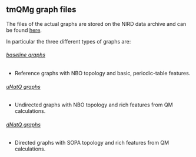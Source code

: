 ## tmQMg graph files

The files of the actual graphs are stored on the NIRD data archive and can be found [here](https://archive.sigma2.no/pages/public/datasetDetail.jsf?id=10.11582/2025.00007).

In particular the three different types of graphs are:

###### [baseline graphs](https://ns9999k.webs.sigma2.no/10.11582_2025.00007/nird/home/hanneskn/tmQMg/baseline_graphs.zip)
- Reference graphs with NBO topology and basic, periodic-table features.
###### [uNatQ graphs](https://ns9999k.webs.sigma2.no/10.11582_2025.00007/nird/home/hanneskn/tmQMg/uNatQ_graphs.zip)
- Undirected graphs with NBO topology and rich features from QM calculations.
###### [dNatQ graphs](https://ns9999k.webs.sigma2.no/10.11582_2025.00007/nird/home/hanneskn/tmQMg/dNatQ_graphs.zip)
- Directed graphs with SOPA topology and rich features from QM calculations.

